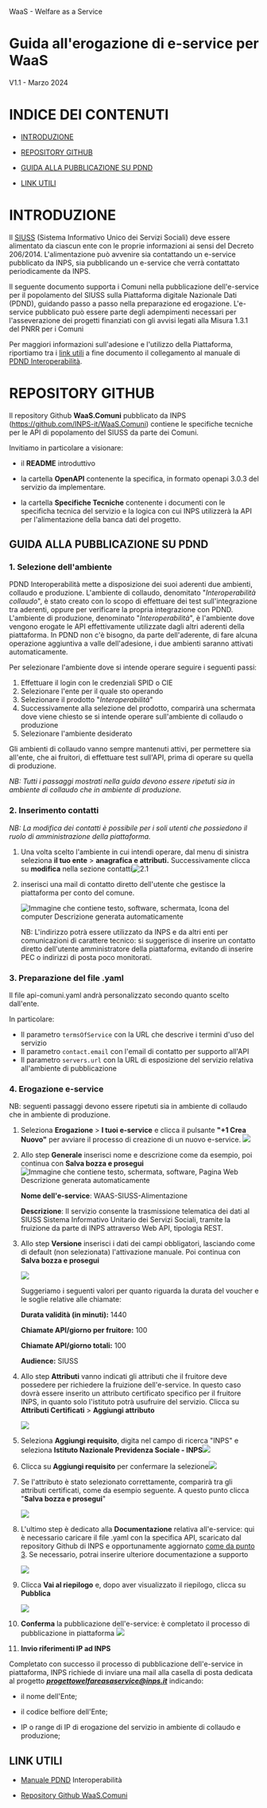 WaaS - Welfare as a Service

# Guida all'erogazione di e-service per WaaS
V1.1 - Marzo 2024

# INDICE DEI CONTENUTI

-   [INTRODUZIONE](#introduzione)

-   [REPOSITORY GITHUB](#repository-github)

-   [GUIDA ALLA PUBBLICAZIONE SU
    PDND](#guida-alla-pubblicazione-su-pdnd)

-   [LINK UTILI](#link-utili)

# INTRODUZIONE

Il
[SIUSS](https://www.inps.it/it/it/dati-e-bilanci/siuss--ex-casellario-dell-assistenza.html)
(Sistema Informativo Unico dei Servizi Sociali) deve essere alimentato
da ciascun ente con le proprie informazioni ai sensi del Decreto
206/2014. L'alimentazione può avvenire sia contattando un e-service
pubblicato da INPS, sia pubblicando un e-service che verrà contattato
periodicamente da INPS.

Il seguente documento supporta i Comuni nella pubblicazione
dell'e-service per il popolamento del SIUSS sulla Piattaforma digitale
Nazionale Dati (PDND), guidando passo a passo nella preparazione ed
erogazione. L'e-service pubblicato può essere parte degli adempimenti
necessari per l'asseverazione dei progetti finanziati con gli avvisi
legati alla Misura 1.3.1 del PNRR per i Comuni

Per maggiori informazioni sull'adesione e l'utilizzo della Piattaforma,
riportiamo tra i [link utili](#link-utili) a fine documento il
collegamento al manuale di [PDND
Interoperabilità](https://docs.pagopa.it/interoperabilita-1).

# REPOSITORY GITHUB

Il repository Github **WaaS.Comuni** pubblicato da INPS
(<https://github.com/INPS-it/WaaS.Comuni>) contiene le specifiche
tecniche per le API di popolamento del SIUSS da parte dei Comuni.

Invitiamo in particolare a visionare:

-   il **README** introduttivo

-   la cartella **OpenAPI** contenente la specifica, in formato openapi
    3.0.3 del servizio da implementare.

-   la cartella **Specifiche Tecniche** contenente i documenti con le
    specificha tecnica del servizio e la logica con cui INPS utilizzerà
    la API per l'alimentazione della banca dati del progetto.

## GUIDA ALLA PUBBLICAZIONE SU PDND

### 1. Selezione dell'ambiente

PDND Interoperabilità mette a disposizione dei suoi aderenti due
ambienti, collaudo e produzione. L'ambiente di collaudo, denomitato
"*Interoperabilità collaudo*", è stato creato con lo scopo di effettuare
dei test sull'integrazione tra aderenti, oppure per verificare la
propria integrazione con PDND. L'ambiente di produzione, denominato
"*Interoperabilità*", è l'ambiente dove vengono erogate le API
effettivamente utilizzate dagli altri aderenti della piattaforma. In
PDND non c'è bisogno, da parte dell'aderente, di fare alcuna
operazione aggiuntiva a valle dell'adesione, i due ambienti saranno
attivati automaticamente.

Per selezionare l'ambiente dove si intende operare seguire i seguenti
passi:

1.  Effettuare il login con le credenziali SPID o CIE
2.  Selezionare l'ente per il quale sto operando
3.  Selezionare il prodotto "*Interoperabilità*"
4.  Successivamente alla selezione del prodotto, comparirà una schermata
    dove viene chiesto se si intende operare sull'ambiente di collaudo
    o produzione
5.  Selezionare l'ambiente desiderato

Gli ambienti di collaudo vanno sempre mantenuti attivi, per permettere
sia all'ente, che ai fruitori, di effettuare test sull'API, prima di
operare su quella di produzione.

*NB: Tutti i passaggi mostrati nella guida devono essere ripetuti sia in
ambiente di collaudo che in ambiente di produzione.*

### 2. Inserimento contatti

*NB: La modifica dei contatti è possibile per i soli utenti che
possiedono il ruolo di amministrazione della piattaforma.*

1.  Una volta scelto l'ambiente in cui intendi operare, dal menu di
    sinistra seleziona **il tuo ente** \> **anagrafica e attributi.**
    Successivamente clicca su **modifica** nella sezione
    contatti![](./media/image1.png "2.1")

2.  inserisci una mail di contatto diretto dell'utente che gestisce la
    piattaforma per conto del comune.

     ![Immagine che contiene testo, software, schermata, Icona del computer
   Descrizione generata
     automaticamente](./media/image2.png)

     NB: L'indirizzo potrà essere utilizzato da INPS e da altri enti per
     comunicazioni di carattere tecnico: si suggerisce di inserire un
     contatto diretto dell'utente amministratore della piattaforma,
     evitando di inserire PEC o indirizzi di posta poco monitorati.

### 3. Preparazione del file .yaml

Il file api-comuni.yaml andrà personalizzato secondo quanto scelto
dall'ente.

In particolare:

-   Il parametro `termsOfService` con la URL che descrive i termini
    d'uso del servizio
-   Il parametro `contact.email` con l\'email di contatto per supporto
    all'API
-   Il parametro `servers.url` con la URL di esposizione del servizio
    relativa all'ambiente di pubblicazione

### 4. Erogazione e-service

NB: seguenti passaggi devono essere ripetuti sia in ambiente di
collaudo che in ambiente di produzione.

1. Seleziona **Erogazione** \> **I tuoi e-service** e clicca il
    pulsante **"+1 Crea Nuovo"** per avviare il processo di creazione di
    un nuovo e-service.
    ![](./media/image3.png)
2.  Allo step **Generale** inserisci nome e descrizione come da esempio,
    poi continua con **Salva bozza e prosegui**![Immagine che contiene
    testo, schermata, software, Pagina Web Descrizione generata
    automaticamente](./media/image4.png)

    **Nome dell'e-service**: WAAS-SIUSS-Alimentazione

    **Descrizione**: Il servizio consente la trasmissione
    telematica dei dati al SIUSS Sistema Informativo Unitario dei Servizi
    Sociali, tramite la fruizione da parte di INPS attraverso Web API,
    tipologia REST.
3.  Allo step **Versione** inserisci i dati dei campi obbligatori,
    lasciando come di default (non selezionata) l'attivazione manuale.
    Poi continua con **Salva bozza e prosegui**

    ![](./media/image5.png)

    Suggeriamo i seguenti valori per quanto riguarda la durata del voucher
    e le soglie relative alle chiamate:

    **Durata validità (in minuti):** 1440

    **Chiamate API/giorno per fruitore:** 100

    **Chiamate API/giorno totali:** 100

    **Audience:** SIUSS

4.  Allo step **Attributi** vanno indicati gli attributi che il fruitore
    deve possedere per richiedere la fruizione dell'e-service. In questo
    caso dovrà essere inserito un attributo certificato specifico per il
    fruitore INPS, in quanto solo l'istituto potrà usufruire del
    servizio. Clicca su **Attributi Certificati** \> **Aggiungi
    attributo**

    ![](./media/image6.png)

5.  Seleziona **Aggiungi requisito**, digita nel campo di ricerca
    "INPS" e seleziona **Istituto Nazionale Previdenza Sociale -
    INPS**![](./media/image7.png)

6.  Clicca su **Aggiungi requisito** per confermare la
    selezione![](./media/image8.png)

7.  Se l'attributo è stato selezionato correttamente, comparirà tra gli
    attributi certificati, come da esempio seguente. A questo punto
    clicca "**Salva bozza e prosegui**"

    ![](./media/image9.png)

8.  L'ultimo step è dedicato alla **Documentazione** relativa
    all'e-service: qui è necessario caricare il file .yaml con la
    specifica API, scaricato dal repository Github di INPS e
    opportunamente aggiornato [come da punto 3](#3-preparazione-del-file-yaml). Se
    necessario, potrai inserire ulteriore documentazione a supporto

    ![](./media/image10.png)

9.  Clicca **Vai al riepilogo** e, dopo aver visualizzato il riepilogo,
    clicca su **Pubblica**

    ![](./media/image11.png)

10. **Conferma** la pubblicazione dell'e-service: è completato il
    processo di pubblicazione in piattaforma ![](./media/image12.png)

5.  **Invio riferimenti IP ad INPS**

Completato con successo il processo di pubblicazione dell'e-service in
piattaforma, INPS richiede di inviare una mail alla casella di posta
dedicata al progetto ***progettowelfareasaservice@inps.it*** indicando:

-   il nome dell'Ente;

-   il codice belfiore dell'Ente;

-   IP o range di IP di erogazione del servizio in ambiente di collaudo
    e produzione;

## LINK UTILI

-   [Manuale PDND](https://docs.pagopa.it/interoperabilita-1)
    Interoperabilità

-   [Repository Github
    WaaS.Comuni](https://github.com/INPS-it/WaaS.Comuni)
